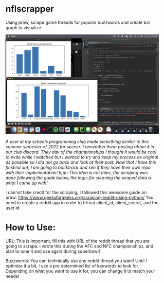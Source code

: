 # nflscrapper
Using praw, scrape game threads for popular buzzwords and create bar graph to visualize

![Alt text](scrapperscreenshot.png?raw=true "screenshot")


*A user at my schools programming club made something similar to this summer semester of 2022 for soccer. I remember them posting about it in our club discord. They day of the championships I thought it would be cool to write while I watched but I wanted to try and keep my process as original as possible so I did not go back and look at their post. Now that I have this fleshed out, I am going to backtrack and see if they have their own repo with their implementation! tl;dr: This idea is not mine, the scraping was done following the guide below, the logic for cleaning the scaped data is what I came up with!*

I cannot take credit for the scraping, I followed this awesome guide on praw: https://www.geeksforgeeks.org/scraping-reddit-using-python/
You need to create a reddit app in order to fill out client_id, client_secret, and the user id


# How to Use:

URL: This is important, fill this with URL of the reddit thread that you are going to scrape. I wrote this during the AFC and NFC championships, and plan to tune it and use again during superbowl!

Buzzwords: You can technically use any reddit thread you want! Until I optimize it a bit, I use a pre determined list of keywords to look for. Depending on what you want to use it for, you can change it to match your needs!

